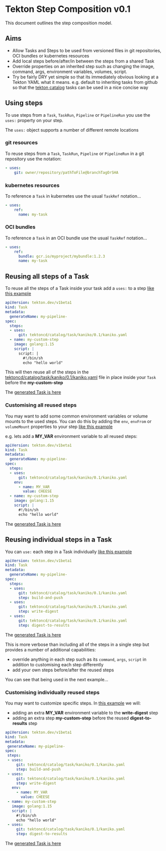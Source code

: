 <!--
---
linkTitle: "Step Composition Contract"
weight: 8
---
-->

# Tekton Step Composition v0.1

This document outlines the step composition model.

## Aims

* Allow Tasks and Steps to be used from versioned files in git repositories, OCI bundles or kubernetes resources
* Add local steps before/after/in between the steps from a shared Task
* Override properties on an inherited step such as changing the image, command, args, environment variables, volumes, script.
* Try be fairly DRY yet simple so that its immediately obvious looking at a Tekton YAML what it means. e.g. default to inheriting tasks from github so that the [tekton catalog](https://github.com/tektoncd/catalog) tasks can be used in a nice concise way
    
## Using steps

To use steps from a `Task`, `TaskRun`, `Pipeline` or `PipelineRun` you use the `uses:` property on your step.

The `uses:` object supports a number of different remote locations

### git resources

To reuse steps from a `Task`, `TaskRun`, `Pipeline` or `PipelineRun` in a git repository use the notation:

```yaml
- uses: 
    git: owner/repository/pathToFile@branchTagOrSHA
```

### kubernetes resources

To reference a `Task` in kubernetes use the usual `TaskRef` notation...

```yaml
- uses: 
    ref: 
      name: my-task
```

### OCI bundles

To reference a `Task` in an OCI bundle use the usual `TaskRef` notation...

```yaml
- uses: 
    ref: 
      bundle: gcr.io/myproject/mybundle:1.2.3
      name: my-task
```



## Reusing all steps of a Task

To reuse all the steps of a Task inside your task add a `uses:`  to a step [like this example](../pkg/stepper/test_data/tests/task/input.yaml) 

```yaml 
apiVersion: tekton.dev/v1beta1
kind: Task
metadata:
  generateName: my-pipeline-
spec:
  steps:
  - uses:
      git: tektoncd/catalog/task/kaniko/0.1/kaniko.yaml
  - name: my-custom-step
    image: golang:1.15
    script: |
      script: |
        #!/bin/sh
        echo "hello world"
```

This will then reuse all of the steps in the [tektoncd/catalog/task/kaniko/0.1/kaniko.yaml](https://github.com/tektoncd/catalog/task/kaniko/0.1/kaniko.yaml) file in place inside your `Task` before the **my-custom-step**

The [generated Task is here](../pkg/stepper/test_data/tests/task/expected.yaml)

### Customising all reused steps

You may want to add some common environment variables or volume mounts to the used steps. You can do this by adding the `env`, `envFrom` or `volumeMount` properties to your step [like this example](../pkg/stepper/test_data/tests/task_override_all_steps/input.yaml)

e.g. lets add a **MY_VAR** environment variable to all reused steps:


```yaml 
apiVersion: tekton.dev/v1beta1
kind: Task
metadata:
  generateName: my-pipeline-
spec:
  steps:
  - uses:
      git: tektoncd/catalog/task/kaniko/0.1/kaniko.yaml
    env:
      - name: MY_VAR
        value: CHEESE
  - name: my-custom-step
    image: golang:1.15
    script: |
      #!/bin/sh
      echo "hello world"
```

The [generated Task is here](../pkg/stepper/test_data/tests/task_override_all_steps/expected.yaml)


## Reusing individual steps in a Task

You can `use:` each step in a Task individually  [like this example](../pkg/stepper/test_data/tests/task_inline_steps/input.yaml) 

```yaml 
apiVersion: tekton.dev/v1beta1
kind: Task
metadata:
  generateName: my-pipeline-
spec:
  steps:
  - uses:
      git: tektoncd/catalog/task/kaniko/0.1/kaniko.yaml
      step: build-and-push
  - uses:
      git: tektoncd/catalog/task/kaniko/0.1/kaniko.yaml
      step: write-digest
  - uses:
      git: tektoncd/catalog/task/kaniko/0.1/kaniko.yaml
      step: digest-to-results
```
   

The [generated Task is here](../pkg/stepper/test_data/tests/task_inline_steps/expected.yaml)


This is more verbose than including all of the steps in a single step but provides a number of additional capabilities:

* override anything in each step such as its `command`, `args`, `script` in addition to customising each step differently
* add your own steps before/after the reused steps

You can see that being used in the next example...

### Customising individually reused steps

You may want to customize specific steps. In [this example](../pkg/stepper/test_data/tests/task_override_steps/input.yaml)  we will: 

* adding an extra **MY_VAR** environment variable to the **write-digest** step
* adding an extra step **my-custom-step** before the reused **digest-to-results** step 
 
 ```yaml 
apiVersion: tekton.dev/v1beta1
kind: Task
metadata:
  generateName: my-pipeline-
spec:
  steps:
  - uses:
      git: tektoncd/catalog/task/kaniko/0.1/kaniko.yaml
      step: build-and-push
  - uses:
      git: tektoncd/catalog/task/kaniko/0.1/kaniko.yaml
      step: write-digest
    env:
      - name: MY_VAR
        value: CHEESE
  - name: my-custom-step
    image: golang:1.15
    script: |
      #!/bin/sh
      echo "hello world"
  - uses:
      git: tektoncd/catalog/task/kaniko/0.1/kaniko.yaml
      step: digest-to-results
```
 
The [generated Task is here](../pkg/stepper/test_data/tests/task_override_steps/expected.yaml)
